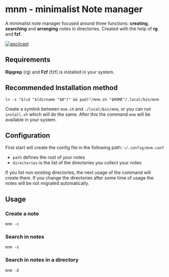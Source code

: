 # mnm - minimalist Note manager

A minimalist note manager focused around three functions: **creating**, **searching** and **arranging** notes in
directories. Created with the help of **rg** and **fzf**.

[![asciicast](https://asciinema.org/a/UciUDOINZTiRMLnESDB96gByr.svg)](https://asciinema.org/a/UciUDOINZTiRMLnESDB96gByr)

## Requirements

**Ripgrep** (rg) and **Fzf** (fzf) is installed in your system.

## Recommended Installation method

```shell
ln -s "$(cd "$(dirname "$0")" && pwd)"/mnm.sh "$HOME"/.local/bin/mnm
```

Create a symlink between `mnm.sh` and `./local/bin/mnm`, or you can run `install.sh` which will do the same. After this
the command `mnm` will be available in your system.

## Configuration

First start will create the config file in the following path: `~/.config/mnm.conf`

- `path` defines the root of your notes
- `directories` is the list of the directories you collect your notes

If you list non existing directories, the next usage of the command will create them. If you change the directories
after some time of usage the notes will be not migrated automatically.

## Usage

### Create a note

```shell
mnm -c
```

### Search in notes

```shell
mnm -s
```

### Search in notes in a directory

```shell
mnm -d
```
